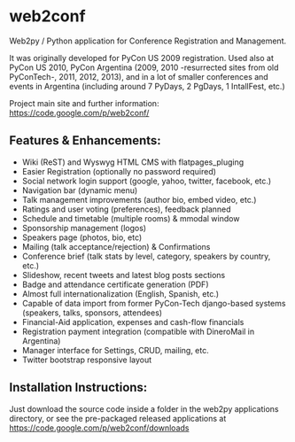 web2conf
========

Web2py / Python application for Conference Registration and Management.

It was originally developed for PyCon US 2009 registration. 
Used also at PyCon US 2010, PyCon Argentina (2009, 2010 -resurrected sites from old PyConTech-, 2011, 2012, 2013), 
and in a lot of smaller conferences and events in Argentina (including around 7 PyDays, 2 PgDays, 1 IntallFest, etc.)

Project main site and further information: https://code.google.com/p/web2conf/

Features & Enhancements:
------------------------

 * Wiki (ReST) and Wyswyg HTML CMS with flatpages_pluging
 * Easier Registration (optionally no password required) 
 * Social network login support (google, yahoo, twitter, facebook, etc.)
 * Navigation bar (dynamic menu)
 * Talk management improvements (author bio, embed video, etc.)
 * Ratings and user voting (preferences), feedback planned
 * Schedule and timetable (multiple rooms) & mmodal window
 * Sponsorship management (logos)
 * Speakers page (photos, bio, etc)
 * Mailing (talk acceptance/rejection) & Confirmations
 * Conference brief (talk stats by level, category, speakers by country, etc.)
 * Slideshow, recent tweets and latest blog posts sections
 * Badge and attendance certificate generation (PDF)
 * Almost full internationalization (English, Spanish, etc.)
 * Capable of data import from former PyCon-Tech django-based systems (speakers, talks, sponsors, attendees)
 * Financial-Aid application, expenses and cash-flow financials
 * Registration payment integration (compatible with DineroMail in Argentina)
 * Manager interface for Settings, CRUD, mailing, etc.
 * Twitter bootstrap responsive layout

Installation Instructions:
--------------------------

Just download the source code inside a folder in the web2py applications directory, or see the pre-packaged released
applications at https://code.google.com/p/web2conf/downloads
